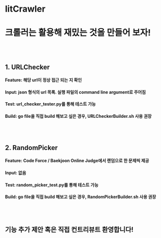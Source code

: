 # litCrawler
# 크롤러는 활용해 재밌는 것을 만들어 보자!
<br></br>
## 1. URLChecker  
#### Feature: 해당 url이 정상 접근 되는 지 확인  
#### Input: json 형식의 url 목록. 실행 파일의 command line argument로 주어짐  
#### Test: url_checker_tester.py를 통해 테스트 가능  
#### Build: go file을 직접 build 해보고 싶은 경우, URLCheckerBuilder.sh 사용 권장  
<br></br>
## 2. RandomPicker
#### Feature: Code Force / Baekjoon Online Judge에서 랜덤으로 한 문제씩 제공  
#### Input: 없음  
#### Test: random_picker_test.py를 통해 테스트 가능  
#### Build: go file을 직접 build 해보고 싶은 경우, RandomPickerBuilder.sh 사용 권장  
<br></br>
## 기능 추가 제안 혹은 직접 컨트리뷰트 환영합니다!
